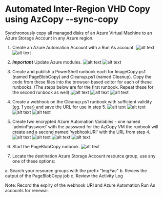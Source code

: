 # Automated Inter-Region VHD Copy using AzCopy --sync-copy

Synchronously copy all managed disks of an Azure Virtual Machine to an Azure Storage Account in any Azure region. 

1. Create an Azure Automation Account with a Run As account.
![alt text](https://github.com/richardspitz/imagefactory/raw/master/images/AutoAccCreate.JPG)
![alt text](https://github.com/richardspitz/imagefactory/raw/master/images/AutoAccount.JPG)

2. ***Important*** Update Azure modules.
![alt text](https://github.com/richardspitz/imagefactory/raw/master/images/UpdateAzureModules.JPG)
![alt text](https://github.com/richardspitz/imagefactory/raw/master/images/UpdateAzureModules1.JPG)
3. Create and publish a PowerShell runbook each for ImageCopy.ps1 (named PageBlobCopy) and Cleanup.ps1 (named Cleanup). Copy the code from these files into the browser-based editor for each of these runbooks.
(The steps below are for the first runbook. Repeat these for the second runbook as well)
![alt text](https://github.com/richardspitz/imagefactory/raw/master/images/Runbook.JPG)
![alt text](https://github.com/richardspitz/imagefactory/raw/master/images/Runbook1.JPG)
![alt text](https://github.com/richardspitz/imagefactory/raw/master/images/Runbook2.JPG)

4. Create a webhook on the Cleanup.ps1 runbook with sufficient validity (eg. 1 year) and save the URL for use in step 5.
![alt text](https://github.com/richardspitz/imagefactory/raw/master/images/Webhook0.JPG)
![alt text](https://github.com/richardspitz/imagefactory/raw/master/images/Webhook01.JPG)
![alt text](https://github.com/richardspitz/imagefactory/raw/master/images/Webhook1.JPG)
![alt text](https://github.com/richardspitz/imagefactory/raw/master/images/Webhook2.JPG)
5. Create two encrypted Azure Automation Variables - one named 'adminPassword' with the password for the AzCopy VM the runbook will create and a second named 'webhookURI' with the URL from step 4. 
![alt text](https://github.com/richardspitz/imagefactory/raw/master/images/Variables.JPG)
![alt text](https://github.com/richardspitz/imagefactory/raw/master/images/Variables1.JPG)
![alt text](https://github.com/richardspitz/imagefactory/raw/master/images/Variables2.JPG)
![alt text](https://github.com/richardspitz/imagefactory/raw/master/images/Variables3.JPG)
6. Start the PageBlobCopy runbook.
![alt text](https://github.com/richardspitz/imagefactory/raw/master/images/StartRunbook.JPG)
7. Locate the destination Azure Storage Account resource group, use any one of these options: 

  a. Search your resource groups with the prefix "ImgFac"
  b. Review the output of the PageBlobCopy job 
  c. Review the Activity Log  

Note:
Record the expiry of the webhook URI and Azure Automation Run As accounts for renewal.
